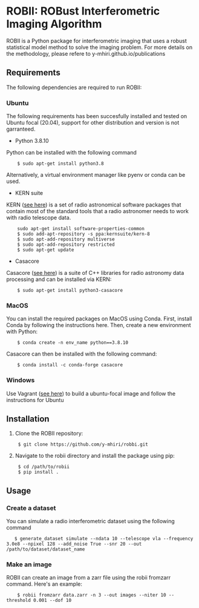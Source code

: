 # ROBII: ROBust Interferometric Imaging Algorithm

ROBII is a Python package for interferometric imaging that uses a robust statistical model method to solve the imaging problem. For more details on the methodology, please refere to y-mhiri.github.io/publications

## Requirements

The following dependencies are required to run ROBII:

### Ubuntu 

The following requirements has been succesfully installed and tested on Ubuntu focal (20.04), support for other distribution and version is not garranteed.

- Python 3.8.10

Python can be installed with the following command 

        $ sudo apt-get install python3.8

Alternatively, a virtual environment manager like pyenv or conda can be used.

- KERN suite

KERN ([see here](https://kernsuite.info/)) is a set of radio astronomical software packages that contain most of the standard tools that a radio astronomer needs to work with radio telescope data.

        sudo apt-get install software-properties-common
        $ sudo add-apt-repository -s ppa:kernsuite/kern-8
        $ sudo apt-add-repository multiverse
        $ sudo apt-add-repository restricted
        $ sudo apt-get update

- Casacore

Casacore ([see here](https://github.com/casacore/casacore)) is a suite of C++ libraries for radio astronomy data processing and can be installed via KERN:

        $ sudo apt-get install python3-casacore



### MacOS

You can install the required packages on MacOS using Conda. First, install Conda by following the instructions here. Then, create a new environment with Python:

        $ conda create -n env_name python==3.8.10

Casacore can then be installed with the following command:

        $ conda install -c conda-forge casacore


### Windows

Use Vagrant ([see here](https://www.vagrantup.com/)) to build a ubuntu-focal image and follow the instructions for Ubuntu


## Installation 

1. Clone the ROBII repository:

        $ git clone https://github.com/y-mhiri/robbi.git

2. Navigate to the robii directory and install the package using pip:

        $ cd /path/to/robii
        $ pip install .
    

## Usage

### Create a dataset 

You can simulate a radio interferometric dataset using the following command 

       $ generate_dataset simulate --ndata 10 --telescope vla --frequency 3.0e8 --npixel 128 --add_noise True --snr 20 --out /path/to/dataset/dataset_name

### Make an image

ROBII can create an image from a zarr file using the robii fromzarr command. Here's an example:

        $ robii fromzarr data.zarr -n 3 --out images --niter 10 --threshold 0.001 --dof 10





